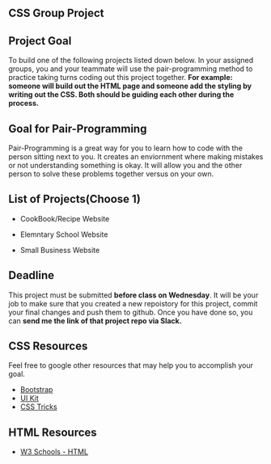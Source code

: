 ## CSS Group Project 

## Project Goal 

To build one of the following projects listed down below. In your assigned groups, you and your teammate will use the pair-programming method to practice taking turns coding out this project together. **For example: someone will build out the HTML page and someone add the styling by writing out the CSS. Both should be guiding each other during the process.**

## Goal for Pair-Programming 

 Pair-Programming is a great way for you to learn how to code with the person sitting next to you. It creates an enviornment where making mistakes or not understanding something is okay. It will allow you and the other person to solve these problems together versus on your own. 

## List of Projects(Choose 1)

* CookBook/Recipe Website

* Elemntary School Website

* Small Business Website 


## Deadline 

This project must be submitted **before class on Wednesday**. It will be your job to make sure that you created a new repoistory for this project, commit your final changes and push them to github. Once you have done so, you can **send me the link of that project repo via Slack.**


## CSS Resources

Feel free to google other resources that may help you to accomplish your goal.  

* [Bootstrap](https://getbootstrap.com/)
* [UI Kit](https://getuikit.com/)
* [CSS Tricks](https://css-tricks.com/)

## HTML Resources 

* [W3 Schools - HTML](https://www.w3schools.com/html/)


